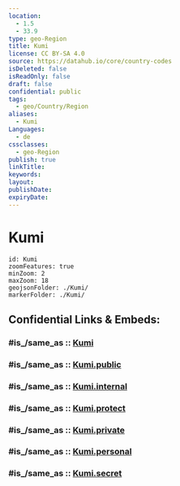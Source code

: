 ```yaml
---
location:
  - 1.5
  - 33.9
type: geo-Region
title: Kumi
license: CC BY-SA 4.0
source: https://datahub.io/core/country-codes
isDeleted: false
isReadOnly: false
draft: false
confidential: public
tags:
  - geo/Country/Region
aliases:
  - Kumi
Languages:
  - de
cssclasses:
  - geo-Region
publish: true
linkTitle:
keywords:
layout:
publishDate:
expiryDate:
---
```


# Kumi

```leaflet
id: Kumi
zoomFeatures: true 
minZoom: 2 
maxZoom: 18
geojsonFolder: ./Kumi/
markerFolder: ./Kumi/
```


## Confidential Links & Embeds: 

### #is_/same_as :: [Kumi](/_Standards/Earth/Continent/Africa/Africa~Central/Uganda/regions~Uganda/Uganda~East/Kumi.md) 

### #is_/same_as :: [Kumi.public](/_public/Earth/Continent/Africa/Africa~Central/Uganda/regions~Uganda/Uganda~East/Kumi.public.md) 

### #is_/same_as :: [Kumi.internal](/_internal/Earth/Continent/Africa/Africa~Central/Uganda/regions~Uganda/Uganda~East/Kumi.internal.md) 

### #is_/same_as :: [Kumi.protect](/_protect/Earth/Continent/Africa/Africa~Central/Uganda/regions~Uganda/Uganda~East/Kumi.protect.md) 

### #is_/same_as :: [Kumi.private](/_private/Earth/Continent/Africa/Africa~Central/Uganda/regions~Uganda/Uganda~East/Kumi.private.md) 

### #is_/same_as :: [Kumi.personal](/_personal/Earth/Continent/Africa/Africa~Central/Uganda/regions~Uganda/Uganda~East/Kumi.personal.md) 

### #is_/same_as :: [Kumi.secret](/_secret/Earth/Continent/Africa/Africa~Central/Uganda/regions~Uganda/Uganda~East/Kumi.secret.md)

